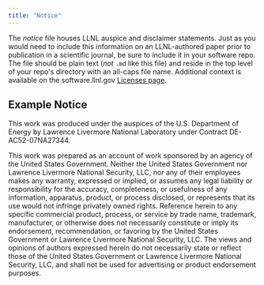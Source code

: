 ```yaml
---
title: "Notice"
---
```


The *notice* file houses LLNL auspice and disclaimer statements. Just as you would need to include this information on an LLNL-authored paper prior to publication in a scientific journal, be sure to include it in your software repo. The file should be plain text (*not* `.md` like this file) and reside in the top level of your repo's directory with an all-caps file name. Additional context is available on the software.llnl.gov [Licenses page](https://software.llnl.gov/about/licenses/).

## Example Notice

This work was produced under the auspices of the U.S. Department of Energy by
Lawrence Livermore National Laboratory under Contract DE-AC52-07NA27344.

This work was prepared as an account of work sponsored by an agency of the
United States Government. Neither the United States Government nor Lawrence
Livermore National Security, LLC, nor any of their employees makes any warranty,
expressed or implied, or assumes any legal liability or responsibility for the
accuracy, completeness, or usefulness of any information, apparatus, product, or
process disclosed, or represents that its use would not infringe privately owned
rights. Reference herein to any specific commercial product, process, or service
by trade name, trademark, manufacturer, or otherwise does not necessarily
constitute or imply its endorsement, recommendation, or favoring by the United
States Government or Lawrence Livermore National Security, LLC. The views and
opinions of authors expressed herein do not necessarily state or reflect those
of the United States Government or Lawrence Livermore National Security, LLC,
and shall not be used for advertising or product endorsement purposes.

